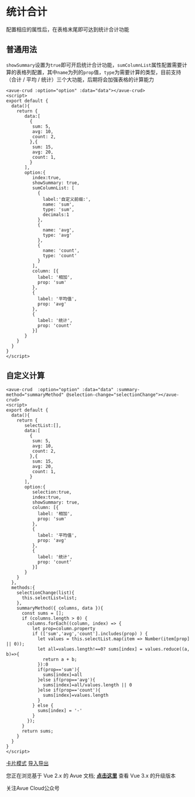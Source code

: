 统计合计
====

配置相应的属性后，在表格末尾即可达到统计合计功能

普通用法
------------------------------------------------------------------------------------

`showSummary`设置为`true`即可开启统计合计功能，`sumColumnList`属性配置需要计算的表格列配置，其中`name`为列的`prop`值，`type`为需要计算的类型，目前支持（合计 / 平均 / 统计）三个大功能，后期将会加强表格的计算能力

```vue
<avue-crud :option="option" :data="data"></avue-crud>
<script>
export default {
  data(){
    return {
       data:[
         {
          sum: 5,
          avg: 10,
          count: 2,
         },{
          sum: 15,
          avg: 20,
          count: 1,
         }
       ],
       option:{
          index:true,
          showSummary: true,
          sumColumnList: [
            {
              label:'自定义前缀:',
              name: 'sum',
              type: 'sum',
              decimals:1
            },
            {
              name: 'avg',
              type: 'avg'
            },
            {
              name: 'count',
              type: 'count'
            }
          ],
          column: [{
            label: '相加',
            prop: 'sum'
          },
          {
            label: '平均值',
            prop: 'avg'
          },
          {
            label: '统计',
            prop: 'count'
          }]
       }
    }
  }
}
</script>
```

自定义计算
----------------------------------------------------------------------------------------------

```vue
<avue-crud  :option="option" :data="data" :summary-method="summaryMethod" @selection-change="selectionChange"></avue-crud>
<script>
export default {
  data(){
    return {
       selectList:[],
       data:[
         {
          sum: 5,
          avg: 10,
          count: 2,
         },{
          sum: 15,
          avg: 20,
          count: 1,
         }
       ],
       option:{
          selection:true,
          index:true,
          showSummary: true,
          column: [{
            label: '相加',
            prop: 'sum'
          },
          {
            label: '平均值',
            prop: 'avg'
          },
          {
            label: '统计',
            prop: 'count'
          }]
       }
    }
  },
  methods:{
    selectionChange(list){
      this.selectList=list;
    },
    summaryMethod({ columns, data }){
      const sums = [];
      if (columns.length > 0) {
        columns.forEach((column, index) => {
          let prop=column.property
          if (['sum','avg','count'].includes(prop) ) {
            let values = this.selectList.map(item => Number(item[prop] || 0));
            let all=values.length!==0? sums[index] = values.reduce((a, b)=>{
              return a + b;
            }):0
            if(prop=='sum'){
              sums[index]=all
            }else if(prop=='avg'){
              sums[index]=all/values.length || 0
            }else if(prop=='count'){
              sums[index]=values.length
            }
          } else {
            sums[index] = '-'
          }
        });
      }
      return sums;
    }
  }
}
</script>
```

[卡片模式](https://v2.avuejs.com/crud/crud-grid/) [导入导出](https://v2.avuejs.com/crud/crud-export/)

您正在浏览基于 Vue 2.x 的 Avue 文档; **[点击这里](https://avuejs.com/)** 查看 Vue 3.x 的升级版本

关注Avue Cloud公众号
